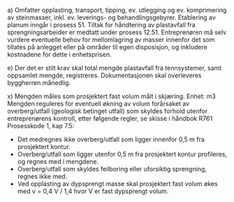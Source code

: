 a) Omfatter opplasting, transport, tipping, ev. utlegging og ev. komprimering av steinmasser, inkl. ev. leverings- og behandlingsgebyrer. Etablering av planum inngår i prosess 51. Tiltak for håndtering av plastavfall fra sprengningsarbeider er medtatt under prosess 12.51.
Entreprenøren må selv vurdere eventuelle behov for mellomlagring av masser innenfor det som tillates på anlegget eller på områder til egen disposisjon, og inkludere kostnadene for dette i enhetsprisen.

e) Der det er stilt krav skal total mengde plastavfall fra tennsystemer, samt oppsamlet mengde, registreres. Dokumentasjonen skal overleveres byggherren månedlig.

x) Mengden måles som prosjektert fast volum målt i skjæring. Enhet: m3
Mengden reguleres for eventuell økning av volum forårsaket av overberg/utfall (geologisk betinget utfall) som skyldes forhold utenfor entreprenørens kontroll, etter følgende regler, se skisse i håndbok R761 Prosesskode 1, kap 7.5:
- Det medregnes ikke overberg/utfall som ligger innenfor 0,5 m fra prosjektert kontur.
- Overberg/utfall som ligger utenfor 0,5 m fra prosjektert kontur profileres, og regnes med i mengdene.
- Overberg/utfall som skyldes feilboring eller uforsiktig sprengning, regnes ikke med.
- Ved opplasting av dypsprengt masse skal prosjektert fast volum økes med v = 0,4 V / 1,4  hvor V er fast dypsprengt volum.

